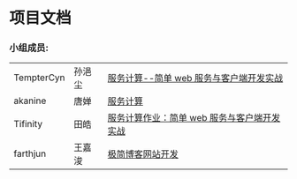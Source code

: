 # 项目文档 
### 小组成员: 

|            |        |                                                              |
| ---------- | ------ | ------------------------------------------------------------ |
| TempterCyn | 孙浥尘 | [服务计算--简单 web 服务与客户端开发实战](https://blog.csdn.net/TempterCyn/article/details/103466035) |
| akanine    | 唐婵   | [服务计算](https://blog.csdn.net/akanine/article/details/103469888)                                                       |
| Tifinity   | 田皓   | [服务计算作业：简单 web 服务与客户端开发实战](https://github.com/Simple-Blog/docs/blob/master/%E6%9C%8D%E5%8A%A1%E8%AE%A1%E7%AE%97%E4%BD%9C%E4%B8%9A%EF%BC%9A%E7%AE%80%E5%8D%95%20web%20%E6%9C%8D%E5%8A%A1%E4%B8%8E%E5%AE%A2%E6%88%B7%E7%AB%AF%E5%BC%80%E5%8F%91%E5%AE%9E%E6%88%98.md)                                                             |
| farthjun   | 王嘉浚 | [极简博客网站开发](https://blog.csdn.net/Jundesky/article/details/103466505) |
